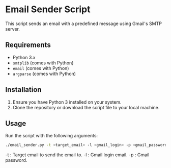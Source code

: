 # Email Sender Script

This script sends an email with a predefined message using Gmail's SMTP server.

## Requirements

- Python 3.x
- `smtplib` (comes with Python)
- `email` (comes with Python)
- `argparse` (comes with Python)

## Installation

1. Ensure you have Python 3 installed on your system.
2. Clone the repository or download the script file to your local machine.

## Usage

Run the script with the following arguments:

```bash
./email_sender.py -t <target_email> -l <gmail_login> -p <gmail_password>
```

-t : Target email to send the email to.
-l : Gmail login email.
-p : Gmail password.

